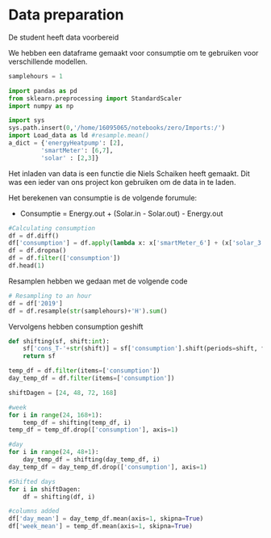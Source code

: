 # Data preparation

De student heeft data voorbereid  

We hebben een dataframe gemaakt voor consumptie om te gebruiken voor verschillende modellen.

```python
samplehours = 1

import pandas as pd
from sklearn.preprocessing import StandardScaler
import numpy as np

import sys
sys.path.insert(0,'/home/16095065/notebooks/zero/Imports:/')
import Load_data as ld #resample.mean()
a_dict = {'energyHeatpump': [2],
         'smartMeter': [6,7],
         'solar' : [2,3]}
```
Het inladen van data is een functie die Niels Schaiken heeft gemaakt. Dit was een ieder van ons project kon gebruiken om de data in te laden.


Het berekenen van consumptie is de volgende forumule:
- Consumptie = Energy.out + (Solar.in - Solar.out) - Energy.out

```python
#Calculating consumption
df = df.diff()
df['consumption'] = df.apply(lambda x: x['smartMeter_6'] + (x['solar_3']-x['solar_2'])-x['smartMeter_7'], axis=1)
df = df.dropna()
df = df.filter(['consumption'])
df.head(1)
```

Resamplen hebben we gedaan met de volgende code
```python
# Resampling to an hour
df = df['2019']
df = df.resample(str(samplehours)+'H').sum()
```

Vervolgens hebben consumption geshift
```python
def shifting(sf, shift:int):
    sf['cons_T-'+str(shift)] = sf['consumption'].shift(periods=shift, freq='H')
    return sf

temp_df = df.filter(items=['consumption'])
day_temp_df = df.filter(items=['consumption'])

shiftDagen = [24, 48, 72, 168]

#week
for i in range(24, 168+1):
    temp_df = shifting(temp_df, i)
temp_df = temp_df.drop(['consumption'], axis=1)

#day
for i in range(24, 48+1):
    day_temp_df = shifting(day_temp_df, i)
day_temp_df = day_temp_df.drop(['consumption'], axis=1)

#Shifted days
for i in shiftDagen:
    df = shifting(df, i)

#columns added
df['day_mean'] = day_temp_df.mean(axis=1, skipna=True)
df['week_mean'] = temp_df.mean(axis=1, skipna=True)
```
